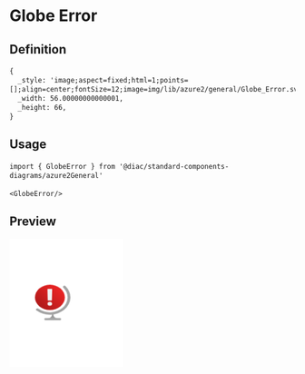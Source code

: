 # Globe Error

## Definition

```
{
  _style: 'image;aspect=fixed;html=1;points=[];align=center;fontSize=12;image=img/lib/azure2/general/Globe_Error.svg;strokeColor=none;',
  _width: 56.00000000000001,
  _height: 66,
}
```

## Usage

```
import { GlobeError } from '@diac/standard-components-diagrams/azure2General'

<GlobeError/>
```

## Preview

<img src="./globe-error.png" width="200"/>

